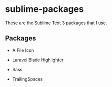 # sublime-packages

These are the Sublime Text 3 packages that I use.

## Packages

- A File Icon

- Laravel Blade Highlighter 

- Sass

- TrailingSpaces
